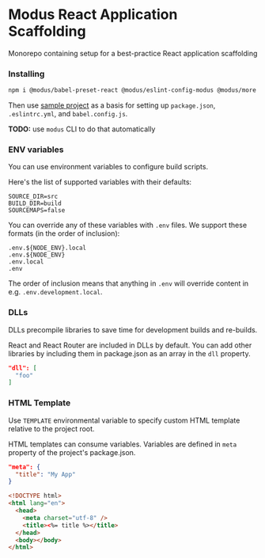# Modus React Application Scaffolding

Monorepo containing setup for a best-practice React application scaffolding

### Installing

```bash
npm i @modus/babel-preset-react @modus/eslint-config-modus @modus/more --registry=https://npm.modus.app/
```

Then use [sample project](../sample) as a basis for setting up `package.json`, `.eslintrc.yml`, and `babel.config.js`.

**TODO:** use `modus` CLI to do that automatically

### ENV variables

You can use environment variables to configure build scripts.

Here's the list of supported variables with their defaults:

```
SOURCE_DIR=src
BUILD_DIR=build
SOURCEMAPS=false
```

You can override any of these variables with `.env` files. We support these formats (in the order of inclusion):

```
.env.${NODE_ENV}.local
.env.${NODE_ENV}
.env.local
.env
```

The order of inclusion means that anything in `.env` will override content in e.g. `.env.development.local`.

### DLLs

DLLs precompile libraries to save time for development builds and re-builds.

React and React Router are included in DLLs by default. You can add other libraries by including them in package.json as an array in the `dll` property.

```json
"dll": [
  "foo"
]
```

### HTML Template

Use `TEMPLATE` environmental variable to specify custom HTML template relative to the project root.

HTML templates can consume variables. Variables are defined in `meta` property of the project's package.json.

```json
"meta": {
  "title": "My App"
}
```

```html
<!DOCTYPE html>
<html lang="en">
  <head>
    <meta charset="utf-8" />
    <title><%= title %></title>
  </head>
  <body></body>
</html>
```

